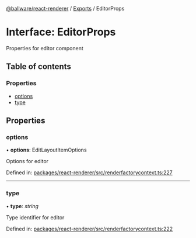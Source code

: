 [@ballware/react-renderer](../README.md) / [Exports](../modules.md) / EditorProps

# Interface: EditorProps

Properties for editor component

## Table of contents

### Properties

- [options](editorprops.md#options)
- [type](editorprops.md#type)

## Properties

### options

• **options**: EditLayoutItemOptions

Options for editor

Defined in: [packages/react-renderer/src/renderfactorycontext.ts:227](https://github.com/ballware/ballware-client/blob/d8b5d6b/packages/react-renderer/src/renderfactorycontext.ts#L227)

___

### type

• **type**: *string*

Type identifier for editor

Defined in: [packages/react-renderer/src/renderfactorycontext.ts:222](https://github.com/ballware/ballware-client/blob/d8b5d6b/packages/react-renderer/src/renderfactorycontext.ts#L222)
